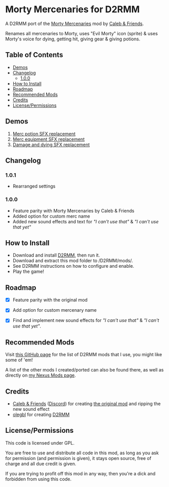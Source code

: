 # Morty Mercenaries for D2RMM

A D2RMM port of the [Morty Mercenaries](https://www.nexusmods.com/diablo2resurrected/mods/476) mod by [Caleb & Friends](https://www.nexusmods.com/diablo2resurrected/users/171503373).

Renames all mercenaries to Morty, uses "Evil Morty" icon (sprite) & uses Morty's voice for dying, getting hit, giving gear & giving potions.


## Table of Contents

- [Demos](#demos)
- [Changelog](#changelog)
  - [1.0.0](#100)
- [How to Install](#how-to-install)
- [Roadmap](#roadmap)
- [Recommended Mods](#recommended-mods)
- [Credits](#credits)
- [License/Permissions](#licensepermissions)


## Demos

1. [Merc potion SFX replacement](https://www.youtube.com/watch?v=EHwpkw-BLDA)
2. [Merc equipment SFX replacement](https://www.youtube.com/watch?v=aHRrSZv4QYI)
3. [Damage and dying SFX replacement](https://www.youtube.com/watch?v=gEywagc1m1g)


## Changelog

### 1.0.1

- Rearranged settings

### 1.0.0

- Feature parity with Morty Mercenaries by Caleb & Friends
- Added option for custom merc name
- Added new sound effects and text for _"I can't use that"_ & _"I can't use that yet"_


## How to Install

- Download and install [D2RMM](https://www.nexusmods.com/diablo2resurrected/mods/169), then run it.
- Download and extract this mod folder to /D2RMM/mods/.
- See D2RMM instructions on how to configure and enable.
- Play the game!


## Roadmap

- [x] Feature parity with the original mod
- [x] Add option for custom mercenary name
- [x] Find and implement new sound effects for _"I can't use that"_ & _"I can't use that yet"_.


## Recommended Mods

Visit [this GitHub page](https://github.com/Caedendi/D2RMM-Mod-List) for the list of D2RMM mods that I use, you might like some of 'em! 

A list of the other mods I created/ported can also be found there, as well as directly on [my Nexus Mods page](https://www.nexusmods.com/diablo2resurrected/users/179695179?tab=user+files).


## Credits

- [Caleb & Friends](https://www.nexusmods.com/diablo2resurrected/users/171503373) ([Discord](https://discord.gg/X8RNYUTcdR)) for creating [the original mod](https://www.nexusmods.com/diablo2resurrected/mods/476) and ripping the new sound effect
- [olegbl](https://github.com/olegbl) for creating [D2RMM](https://www.nexusmods.com/diablo2resurrected/mods/169)


## License/Permissions

This code is licensed under GPL. 

You are free to use and distribute all code in this mod, as long as you ask for permission (and permission is given), it stays open source, free of charge and all due credit is given. 

If you are trying to profit off this mod in any way, then you're a dick and forbidden from using this code.
